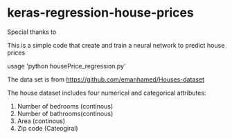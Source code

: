 # keras-regression-house-prices

Special thanks to 

This is a simple code that create and train a neural network to predict house prices

usage 'python  housePrice_regression.py'


The data set is from   https://github.com/emanhamed/Houses-dataset



The house dataset includes four numerical and categorical attributes:

1. Number of bedrooms (continous)
2. Number of bathrooms(continous)
3. Area (continous)
4. Zip code (Cateogiral)
